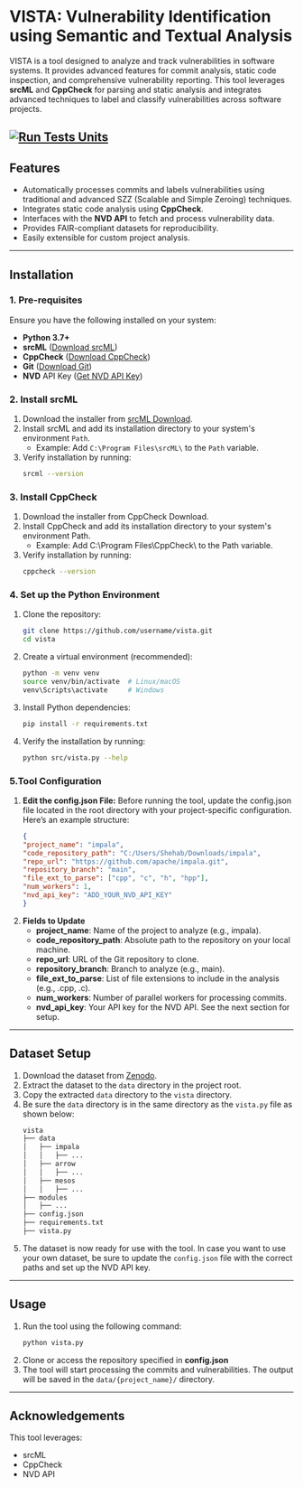 # **VISTA: Vulnerability Identification using Semantic and Textual Analysis**

VISTA is a tool designed to analyze and track vulnerabilities in software systems. It provides advanced features for commit analysis, static code inspection, and comprehensive vulnerability reporting. This tool leverages **srcML** and **CppCheck** for parsing and static analysis and integrates advanced techniques to label and classify vulnerabilities across software projects.

[![Run Tests Units](https://github.com/M12Shehab/VISTA-Producation/actions/workflows/run_tests.yml/badge.svg)](https://github.com/M12Shehab/VISTA-Producation/actions/workflows/run_tests.yml)
---

## **Features**
- Automatically processes commits and labels vulnerabilities using traditional and advanced SZZ (Scalable and Simple Zeroing) techniques.
- Integrates static code analysis using **CppCheck**.
- Interfaces with the **NVD API** to fetch and process vulnerability data.
- Provides FAIR-compliant datasets for reproducibility.
- Easily extensible for custom project analysis.

---

## **Installation**

### **1. Pre-requisites**
Ensure you have the following installed on your system:
- **Python 3.7+**
- **srcML** ([Download srcML](https://www.srcml.org/#download))
- **CppCheck** ([Download CppCheck](https://cppcheck.sourceforge.io/))
- **Git** ([Download Git](https://git-scm.com/))
- **NVD** API Key ([Get NVD API Key](https://nvd.nist.gov/developers/request-an-api-key))

### **2. Install srcML**
1. Download the installer from [srcML Download](https://www.srcml.org/#download).
2. Install srcML and add its installation directory to your system's environment `Path`.
    - Example: Add `C:\Program Files\srcML\` to the `Path` variable.
3. Verify installation by running:
   ```bash
   srcml --version
    ```

### **3. Install CppCheck**
1. Download the installer from CppCheck Download.
2. Install CppCheck and add its installation directory to your system's environment Path.
   - Example: Add C:\Program Files\CppCheck\ to the Path variable.
3. Verify installation by running:
   ```bash
   cppcheck --version
   ```

### **4. Set up the Python Environment**
1. Clone the repository:
    ```bash
    git clone https://github.com/username/vista.git
    cd vista
   ```
2. Create a virtual environment (recommended):
   ```bash
   python -m venv venv
   source venv/bin/activate  # Linux/macOS
   venv\Scripts\activate     # Windows
   ```
3. Install Python dependencies:
   ```bash
   pip install -r requirements.txt
   ```
4. Verify the installation by running:
   ```bash
   python src/vista.py --help
   ```
### **5.Tool Configuration**
1. **Edit the config.json File:**
   Before running the tool, update the config.json file located in the root directory with your project-specific configuration. Here’s an example structure:
    ```json
    {
   "project_name": "impala",
   "code_repository_path": "C:/Users/Shehab/Downloads/impala",
   "repo_url": "https://github.com/apache/impala.git",
   "repository_branch": "main",
   "file_ext_to_parse": ["cpp", "c", "h", "hpp"],
   "num_workers": 1,
   "nvd_api_key": "ADD_YOUR_NVD_API_KEY"
   }
    ```
2. **Fields to Update**
   - **project_name**: Name of the project to analyze (e.g., impala).
   - **code_repository_path**: Absolute path to the repository on your local machine.
   - **repo_url**: URL of the Git repository to clone.
   - **repository_branch**: Branch to analyze (e.g., main).
   - **file_ext_to_parse**: List of file extensions to include in the analysis (e.g., .cpp, .c).
   - **num_workers**: Number of parallel workers for processing commits.
   - **nvd_api_key**: Your API key for the NVD API. See the next section for setup.

---
## **Dataset Setup**
1. Download the dataset from [Zenodo](https://zenodo.org/records/14210160).
2. Extract the dataset to the `data` directory in the project root.
3. Copy the extracted `data` directory to the `vista` directory. 
4. Be sure the `data` directory is in the same directory as the `vista.py` file as shown below:
    ```bash
    vista
    ├── data
    │   ├── impala
    │   │   ├── ...
    │   ├── arrow
    │   │   ├── ...
    │   ├── mesos
    │   │   ├── ...
    ├── modules
    │   ├── ...
    ├── config.json
    ├── requirements.txt
    ├── vista.py
    ```
5. The dataset is now ready for use with the tool. In case you want to use your own dataset, be sure to update the `config.json` file with the correct paths and set up the NVD API key.

---
## **Usage**
1. Run the tool using the following command:
    ```bash
    python vista.py
    ```
2. Clone or access the repository specified in **config.json**
3. The tool will start processing the commits and vulnerabilities. The output will be saved in the `data/{project_name}/` directory.

---
## **Acknowledgements**
This tool leverages:
- srcML
- CppCheck
- NVD API


